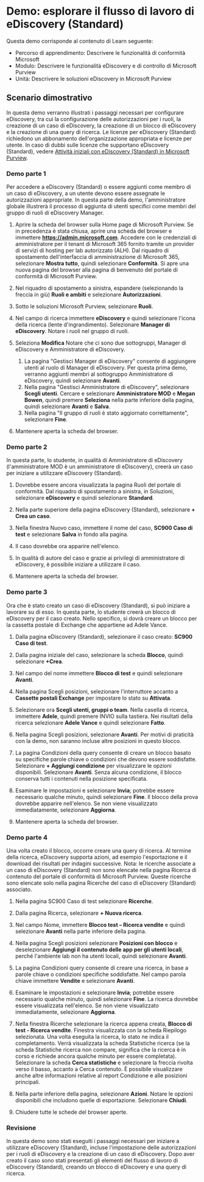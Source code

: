 <!---
---
Demo: Titolo: "Esplorare il flusso di lavoro di eDiscovery (Standard)" Percorso di apprendimento/Modulo/Unità: "Percorso di apprendimento: Descrivere le funzionalità di conformità Microsoft; Modulo 5: Descrivere le funzionalità eDiscovery e di controllo di Microsoft Purview; Unità 2: Descrivere le soluzioni eDiscovery in Microsoft 365"
---
--->

# Demo: esplorare il flusso di lavoro di eDiscovery (Standard)

Questa demo corrisponde al contenuto di Learn seguente:

- Percorso di apprendimento: Descrivere le funzionalità di conformità Microsoft
- Modulo: Descrivere le funzionalità eDiscovery e di controllo di Microsoft Purview
- Unità: Descrivere le soluzioni eDiscovery in Microsoft Purview

## Scenario dimostrativo

In questa demo verranno illustrati i passaggi necessari per configurare eDiscovery, tra cui la configurazione delle autorizzazioni per i ruoli, la creazione di un caso di eDiscovery, la creazione di un blocco di eDiscovery e la creazione di una query di ricerca.  Le licenze per eDiscovery (Standard) richiedono un abbonamento dell'organizzazione appropriata e licenze per utente. In caso di dubbi sulle licenze che supportano eDiscovery (Standard), vedere [Attività iniziali con eDiscovery (Standard) in Microsoft Purview](https://docs.microsoft.com/microsoft-365/compliance/get-started-core-ediscovery?view=o365-worldwide).

### Demo parte 1

Per accedere a eDiscovery (Standard) o essere aggiunti come membro di un caso di eDiscovery, a un utente devono essere assegnate le autorizzazioni appropriate. In questa parte della demo, l'amministratore globale illustrerà il processo di aggiunta di utenti specifici come membri del gruppo di ruoli di eDiscovery Manager.

1. Aprire la scheda del browser sulla Home page di Microsoft Purview.  Se in precedenza è stata chiusa, aprire una scheda del browser e immettere **https://admin.microsoft.com**. Accedere con le credenziali di amministratore per il tenant di Microsoft 365 fornito tramite un provider di servizi di hosting per lab autorizzato (ALH). Dal riquadro di spostamento dell'interfaccia di amministrazione di Microsoft 365, selezionare **Mostra tutto**, quindi selezionare **Conformità**.  Si apre una nuova pagina del browser alla pagina di benvenuto del portale di conformità di Microsoft Purview.  

1. Nel riquadro di spostamento a sinistra, espandere (selezionando la freccia in giù) **Ruoli e ambiti** e selezionare **Autorizzazioni**.

1. Sotto le soluzioni Microsoft Purview, selezionare **Ruoli**.

1. Nel campo di ricerca immettere **eDiscovery** e quindi selezionare l'icona della ricerca (lente d'ingrandimento).  Selezionare **Manager di eDiscovery**.  Notare i ruoli nel gruppo di ruoli.

1. Seleziona **Modifica**  Notare che ci sono due sottogruppi, Manager di eDiscovery e Amministratore di eDiscovery.  
    1. La pagina "Gestisci Manager di eDiscovery" consente di aggiungere utenti al ruolo di Manager di eDiscovery. Per questa prima demo, verranno aggiunti membri al sottogruppo Amministratore di eDiscovery, quindi selezionare **Avanti**.
    1. Nella pagina "Gestisci Amministratore di eDiscovery", selezionare **Scegli utenti**. Cercare e selezionare **Amministratore MOD** e **Megan Bowen**, quindi premere **Seleziona** nella parte inferiore della pagina, quindi selezionare **Avanti** e **Salva**.
    1. Nella pagina "Il gruppo di ruoli è stato aggiornato correttamente", selezionare **Fine**.

1. Mantenere aperta la scheda del browser.

### Demo parte 2

In questa parte, lo studente, in qualità di Amministratore di eDiscovery (l'amministratore MOD è un amministratore di eDiscovery), creerà un caso per iniziare a utilizzare eDiscovery (Standard).

1. Dovrebbe essere ancora visualizzata la pagina Ruoli del portale di conformità. Dal riquadro di spostamento a sinistra, in Soluzioni, selezionare **eDiscovery** e quindi selezionare **Standard**.

1. Nella parte superiore della pagina eDiscovery (Standard), selezionare **+ Crea un caso**.

1. Nella finestra Nuovo caso, immettere il nome del caso, **SC900 Caso di test** e selezionare **Salva** in fondo alla pagina.

1. Il caso dovrebbe ora apparire nell'elenco.

1. In qualità di autore del caso e grazie ai privilegi di amministratore di eDiscovery, è possibile iniziare a utilizzare il caso.  

1. Mantenere aperta la scheda del browser.

### Demo parte 3

Ora che è stato creato un caso di eDiscovery (Standard), si può iniziare a lavorare su di esso.  In questa parte, lo studente creerà un blocco di eDiscovery per il caso creato.  Nello specifico, si dovrà creare un blocco per la cassetta postale di Exchange che appartiene ad Adele Vance.

1. Dalla pagina eDiscovery (Standard), selezionare il caso creato: **SC900 Caso di test**.

1. Dalla pagina iniziale del caso, selezionare la scheda **Blocco**, quindi selezionare **+Crea**.

1. Nel campo del nome immettere **Blocco di test** e quindi selezionare **Avanti**.

1. Nella pagina Scegli posizioni, selezionare l'interruttore accanto a **Cassette postali Exchange** per impostare lo stato su **Attivata**.  

1. Selezionare ora **Scegli utenti, gruppi o team**.  Nella casella di ricerca, immettere **Adele**, quindi premere INVIO sulla tastiera. Nei risultati della ricerca selezionare **Adele Vance** e quindi selezionare **Fatto**.

1. Nella pagina Scegli posizioni, selezionare **Avanti**.  Per motivi di praticità con la demo, non saranno incluse altre posizioni in questo blocco.

1. La pagina Condizioni della query consente di creare un blocco basato su specifiche parole chiave o condizioni che devono essere soddisfatte. Selezionare **+ Aggiungi condizione** per visualizzare le opzioni disponibili.  Selezionare **Avanti**. Senza alcuna condizione, il blocco conserva tutti i contenuti nella posizione specificata.

1. Esaminare le impostazioni e selezionare **Invia**; potrebbe essere necessario qualche minuto, quindi selezionare **Fine**.  Il blocco della prova dovrebbe apparire nell'elenco.  Se non viene visualizzato immediatamente, selezionare **Aggiorna**.

1. Mantenere aperta la scheda del browser.

### Demo parte 4

Una volta creato il blocco, occorre creare una query di ricerca.  Al termine della ricerca, eDiscovery supporta azioni, ad esempio l'esportazione e il download dei risultati per indagini successive.   Nota: le ricerche associate a un caso di eDiscovery (Standard) non sono elencate nella pagina Ricerca di contenuto del portale di conformità di Microsoft Purview. Queste ricerche sono elencate solo nella pagina Ricerche del caso di eDiscovery (Standard) associato.

1. Nella pagina SC900 Caso di test selezionare **Ricerche**.

1. Dalla pagina Ricerca, selezionare **+ Nuova ricerca**.

1. Nel campo Nome, immettere **Blocco test – Ricerca vendite** e quindi selezionare **Avanti** nella parte inferiore della pagina.

1. Nella pagina Scegli posizioni selezionare **Posizioni con blocco** e deselezionare **Aggiungi il contenuto delle app per gli utenti locali**, perché l'ambiente lab non ha utenti locali, quindi selezionare **Avanti**.

1. La pagina Condizioni query consente di creare una ricerca, in base a parole chiave o condizioni specifiche soddisfatte. Nel campo parola chiave immettere **Vendite** e selezionare **Avanti**.

1. Esaminare le impostazioni e selezionare **Invia**; potrebbe essere necessario qualche minuto, quindi selezionare **Fine**.  La ricerca dovrebbe essere visualizzata nell'elenco.  Se non viene visualizzato immediatamente, selezionare **Aggiorna**.

1. Nella finestra Ricerche selezionare la ricerca appena creata, **Blocco di test - Ricerca vendite**.  Finestra visualizzata con la scheda Riepilogo selezionata.  Una volta eseguita la ricerca, lo stato ne indica il completamento.  Verrà visualizzata la scheda Statistiche ricerca (se la scheda Statistiche ricerca non compare, significa che la ricerca è in corso e richiede ancora qualche minuto per essere completata).  Selezionare la scheda **Cerca statistiche** e selezionare la freccia rivolta verso il basso, accanto a Cerca contenuto.  È possibile visualizzare anche altre informazioni relative al report Condizione e alle posizioni principali.  

1. Nella parte inferiore della pagina, selezionare **Azioni**.  Notare le opzioni disponibili che includono quelle di esportazione. Selezionare **Chiudi**.

1. Chiudere tutte le schede del browser aperte.

### Revisione

In questa demo sono stati eseguiti i passaggi necessari per iniziare a utilizzare eDiscovery (Standard), incluse l'impostazione delle autorizzazioni per i ruoli di eDiscovery e la creazione di un caso di eDiscovery.  Dopo aver creato il caso sono stati presentati gli elementi del flusso di lavoro di eDiscovery (Standard), creando un blocco di eDiscovery e una query di ricerca.
